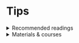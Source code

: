 # Tips

<details>
  <summary>Recommended readings</summary>
  
  <summary> Google Earth Engine and Artificial Intelligence (AI): A Comprehensive Review</summary>
📄 In this article, the authors provided a systematic review of relevant literature to identify recent research that incorporates AI methods in GEE.
Then, they discuss some of the major challenges of integrating GEE and AI and identify several priorities for future research.

📰 [*Check out this paper*](https://www.mdpi.com/2072-4292/14/14/3253)


<summary>Fifty years of Landsat science and impacts</summary>

  Uncover the incredible story of Landsat's 50-year journey! Discover how this pioneering remote sensing technology has transformed our understanding of Earth and its dynamic changes.

📰 [*Check out this paper*](https://www.sciencedirect.com/science/article/pii/S0034425722003054)

![Reading (1)](https://github.com/rafaelatiengo/Tips/assets/77443417/0390d1e9-d05b-4375-a111-2dec75f8cd3c)
<div align="center" width="50">
<img src="![Reading (1)](https://github.com/rafaelatiengo/Tips/assets/77443417/0390d1e9-d05b-4375-a111-2dec75f8cd3c)" />
</div>

<summary> Google Earth Engine: A Global Analysis and Future Trends</summary>
Are you interested in understanding the primary applications of the Google Earth Engine? 
Would you like to know which articles are most frequently cited? 
Which nations are at the forefront of utilizing this platform?

📰 [*Check out this paper*](https://www.mdpi.com/2072-4292/15/14/3675)

![1690799235546](https://github.com/rafaelatiengo/Tips/assets/77443417/06179c48-65da-4a84-a458-0427474bb86f)
<div align="center" width="50px">
<img src="![Reading (1)](![1690799235546](https://github.com/rafaelatiengo/Tips/assets/77443417/06179c48-65da-4a84-a458-0427474bb86f)" />
</div>
</details>



<details>
<summary>Materials & courses</summary>
</details>
